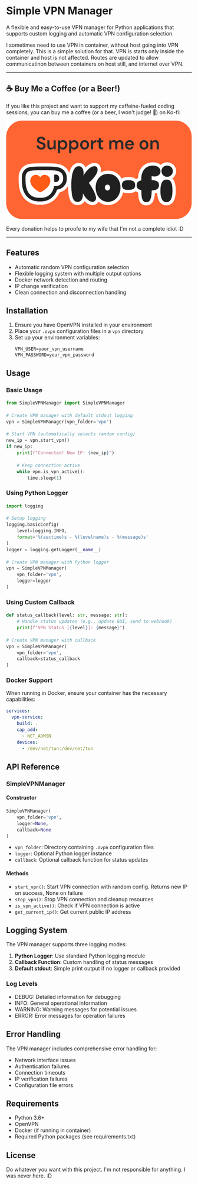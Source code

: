 # Simple VPN Manager

A flexible and easy-to-use VPN manager for Python applications that supports custom logging and automatic VPN configuration selection.

I sometimes need to use VPN in container, without host going into VPN completely. This is a simple solution for that. VPN is starts only inside the container and host is not affected. Routes are updated to allow communicatinon between containers on host still, and internet over VPN.

---

## ☕ Buy Me a Coffee (or a Beer!)

If you like this project and want to support my caffeine-fueled coding sessions, you can buy me a coffee (or a beer, I won't judge! 🍻) on Ko-fi:

[![Support me on Ko-fi](img/support_me_on_kofi_badge_red.png)](https://ko-fi.com/vladoportos)

Every donation helps to proofe to my wife that I'm not a complete idiot :D

---

## Features

- Automatic random VPN configuration selection
- Flexible logging system with multiple output options
- Docker network detection and routing
- IP change verification
- Clean connection and disconnection handling

## Installation

1. Ensure you have OpenVPN installed in your environment
2. Place your `.ovpn` configuration files in a `vpn` directory
3. Set up your environment variables:
   ```env
   VPN_USER=your_vpn_username
   VPN_PASSWORD=your_vpn_password
   ```

## Usage

### Basic Usage

```python
from SimpleVPNManager import SimpleVPNManager

# Create VPN manager with default stdout logging
vpn = SimpleVPNManager(vpn_folder='vpn')

# Start VPN (automatically selects random config)
new_ip = vpn.start_vpn()
if new_ip:
    print(f"Connected! New IP: {new_ip}")

    # Keep connection active
    while vpn.is_vpn_active():
        time.sleep(1)
```

### Using Python Logger

```python
import logging

# Setup logging
logging.basicConfig(
    level=logging.INFO,
    format='%(asctime)s - %(levelname)s - %(message)s'
)
logger = logging.getLogger(__name__)

# Create VPN manager with Python logger
vpn = SimpleVPNManager(
    vpn_folder='vpn',
    logger=logger
)
```

### Using Custom Callback

```python
def status_callback(level: str, message: str):
    # Handle status updates (e.g., update GUI, send to webhook)
    print(f"VPN Status [{level}]: {message}")

# Create VPN manager with callback
vpn = SimpleVPNManager(
    vpn_folder='vpn',
    callback=status_callback
)
```

### Docker Support

When running in Docker, ensure your container has the necessary capabilities:

```yaml
services:
  vpn-service:
    build: .
    cap_add:
      - NET_ADMIN
    devices:
      - /dev/net/tun:/dev/net/tun
```

## API Reference

### SimpleVPNManager

#### Constructor

```python
SimpleVPNManager(
    vpn_folder='vpn',
    logger=None,
    callback=None
)
```

- `vpn_folder`: Directory containing `.ovpn` configuration files
- `logger`: Optional Python logger instance
- `callback`: Optional callback function for status updates

#### Methods

- `start_vpn()`: Start VPN connection with random config. Returns new IP on success, None on failure
- `stop_vpn()`: Stop VPN connection and cleanup resources
- `is_vpn_active()`: Check if VPN connection is active
- `get_current_ip()`: Get current public IP address

## Logging System

The VPN manager supports three logging modes:

1. **Python Logger**: Use standard Python logging module
2. **Callback Function**: Custom handling of status messages
3. **Default stdout**: Simple print output if no logger or callback provided

### Log Levels

- DEBUG: Detailed information for debugging
- INFO: General operational information
- WARNING: Warning messages for potential issues
- ERROR: Error messages for operation failures

## Error Handling

The VPN manager includes comprehensive error handling for:

- Network interface issues
- Authentication failures
- Connection timeouts
- IP verification failures
- Configuration file errors

## Requirements

- Python 3.6+
- OpenVPN
- Docker (if running in container)
- Required Python packages (see requirements.txt)

## License

Do whatever you want with this project. I'm not responsible for anything. I was never here. :D
